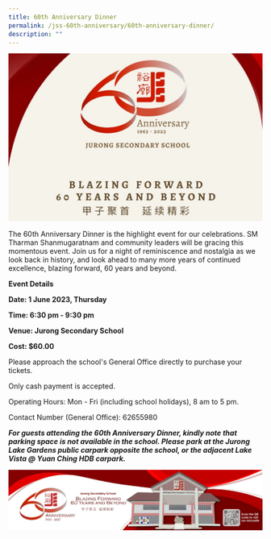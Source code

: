 ```yaml
---
title: 60th Anniversary Dinner
permalink: /jss-60th-anniversary/60th-anniversary-dinner/
description: ""
---
```

![](/images/60th%20Anniversary%20Logo.jpeg)

The 60th Anniversary Dinner is the highlight event for our celebrations. SM Tharman Shanmugaratnam and community leaders will be gracing this momentous event. Join us for a night of reminiscence and nostalgia as we look back in history, and look ahead to many more years of continued excellence, blazing forward, 60 years and beyond.

**Event Details**

**Date: 1 June 2023, Thursday**

**Time: 6:30 pm - 9:30 pm**

**Venue: Jurong Secondary School**

**Cost: $60.00**

Please approach the school's General Office directly to purchase your tickets.

Only cash payment is accepted.

Operating Hours: Mon - Fri (including school holidays), 8 am to 5 pm.

Contact Number (General Office): 62655980

***For guests attending the 60th Anniversary Dinner, kindly note that parking space is not available in the school.  Please park at the Jurong Lake Gardens public carpark opposite the school, or the adjacent Lake Vista @ Yuan Ching HDB carpark.***

![](/images/60th%20Anniversary%20Bottom%20Banner.jpeg)